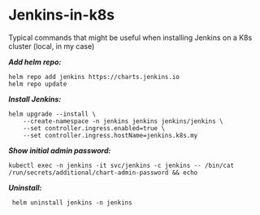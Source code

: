 # Jenkins-in-k8s

Typical commands that might be useful when installing Jenkins on a K8s cluster (local, in my case)

***Add helm repo:***

    helm repo add jenkins https://charts.jenkins.io
	helm repo update

***Install Jenkins:***

    helm upgrade --install \
        --create-namespace -n jenkins jenkins jenkins/jenkins \
        --set controller.ingress.enabled=true \
        --set controller.ingress.hostName=jenkins.k8s.my

***Show initial admin password:***

    kubectl exec -n jenkins -it svc/jenkins -c jenkins -- /bin/cat /run/secrets/additional/chart-admin-password && echo

 ***Uninstall:***

     helm uninstall jenkins -n jenkins

